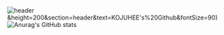 ![header](https://capsule-render.vercel.app/api?type=soft&color=auto&customColorList=0)&height=200&section=header&text=KOJUHEE's%20Github&fontSize=90)
![Anurag's GitHub stats](https://github-readme-stats.vercel.app/api?username=162flower&show_icons=true&theme=ambient_gradient)

<!--
**162flower/162flower** is a ✨ _special_ ✨ repository because its `README.md` (this file) appears on your GitHub profile.

Here are some ideas to get you started:

- 🔭 I’m currently working on ...
- 🌱 I’m currently learning ...
- 👯 I’m looking to collaborate on ...
- 🤔 I’m looking for help with ...
- 💬 Ask me about ...
- 📫 How to reach me: ...
- 😄 Pronouns: ...
- ⚡ Fun fact: ...
-->
